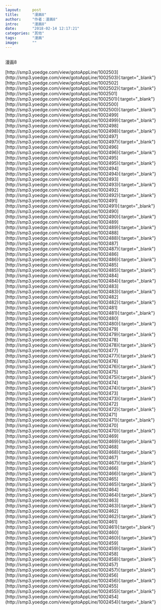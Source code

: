 ```yaml
---
layout:     post
title:      "漫画8"
author:     "作者：漫画8"
intro:      "漫画8"
date:       "2018-02-14 12:17:21"
categories: "其他"
tags:       "漫画"
image:      ""
---
```

<div style="text-align: center">
<p><img src=""/></p>
</div>
<p class="post-meta">
<span>漫画8</span>
</p>
[http://smp3.yoedge.com/view/gotoAppLine/1002503](http://smp3.yoedge.com/view/gotoAppLine/1002503){:target="_blank"}
[http://smp3.yoedge.com/view/gotoAppLine/1002502](http://smp3.yoedge.com/view/gotoAppLine/1002502){:target="_blank"}
[http://smp3.yoedge.com/view/gotoAppLine/1002501](http://smp3.yoedge.com/view/gotoAppLine/1002501){:target="_blank"}
[http://smp3.yoedge.com/view/gotoAppLine/1002500](http://smp3.yoedge.com/view/gotoAppLine/1002500){:target="_blank"}
[http://smp3.yoedge.com/view/gotoAppLine/1002499](http://smp3.yoedge.com/view/gotoAppLine/1002499){:target="_blank"}
[http://smp3.yoedge.com/view/gotoAppLine/1002498](http://smp3.yoedge.com/view/gotoAppLine/1002498){:target="_blank"}
[http://smp3.yoedge.com/view/gotoAppLine/1002497](http://smp3.yoedge.com/view/gotoAppLine/1002497){:target="_blank"}
[http://smp3.yoedge.com/view/gotoAppLine/1002496](http://smp3.yoedge.com/view/gotoAppLine/1002496){:target="_blank"}
[http://smp3.yoedge.com/view/gotoAppLine/1002495](http://smp3.yoedge.com/view/gotoAppLine/1002495){:target="_blank"}
[http://smp3.yoedge.com/view/gotoAppLine/1002494](http://smp3.yoedge.com/view/gotoAppLine/1002494){:target="_blank"}
[http://smp3.yoedge.com/view/gotoAppLine/1002493](http://smp3.yoedge.com/view/gotoAppLine/1002493){:target="_blank"}
[http://smp3.yoedge.com/view/gotoAppLine/1002492](http://smp3.yoedge.com/view/gotoAppLine/1002492){:target="_blank"}
[http://smp3.yoedge.com/view/gotoAppLine/1002491](http://smp3.yoedge.com/view/gotoAppLine/1002491){:target="_blank"}
[http://smp3.yoedge.com/view/gotoAppLine/1002490](http://smp3.yoedge.com/view/gotoAppLine/1002490){:target="_blank"}
[http://smp3.yoedge.com/view/gotoAppLine/1002489](http://smp3.yoedge.com/view/gotoAppLine/1002489){:target="_blank"}
[http://smp3.yoedge.com/view/gotoAppLine/1002488](http://smp3.yoedge.com/view/gotoAppLine/1002488){:target="_blank"}
[http://smp3.yoedge.com/view/gotoAppLine/1002487](http://smp3.yoedge.com/view/gotoAppLine/1002487){:target="_blank"}
[http://smp3.yoedge.com/view/gotoAppLine/1002486](http://smp3.yoedge.com/view/gotoAppLine/1002486){:target="_blank"}
[http://smp3.yoedge.com/view/gotoAppLine/1002485](http://smp3.yoedge.com/view/gotoAppLine/1002485){:target="_blank"}
[http://smp3.yoedge.com/view/gotoAppLine/1002484](http://smp3.yoedge.com/view/gotoAppLine/1002484){:target="_blank"}
[http://smp3.yoedge.com/view/gotoAppLine/1002483](http://smp3.yoedge.com/view/gotoAppLine/1002483){:target="_blank"}
[http://smp3.yoedge.com/view/gotoAppLine/1002482](http://smp3.yoedge.com/view/gotoAppLine/1002482){:target="_blank"}
[http://smp3.yoedge.com/view/gotoAppLine/1002481](http://smp3.yoedge.com/view/gotoAppLine/1002481){:target="_blank"}
[http://smp3.yoedge.com/view/gotoAppLine/1002480](http://smp3.yoedge.com/view/gotoAppLine/1002480){:target="_blank"}
[http://smp3.yoedge.com/view/gotoAppLine/1002479](http://smp3.yoedge.com/view/gotoAppLine/1002479){:target="_blank"}
[http://smp3.yoedge.com/view/gotoAppLine/1002478](http://smp3.yoedge.com/view/gotoAppLine/1002478){:target="_blank"}
[http://smp3.yoedge.com/view/gotoAppLine/1002477](http://smp3.yoedge.com/view/gotoAppLine/1002477){:target="_blank"}
[http://smp3.yoedge.com/view/gotoAppLine/1002476](http://smp3.yoedge.com/view/gotoAppLine/1002476){:target="_blank"}
[http://smp3.yoedge.com/view/gotoAppLine/1002475](http://smp3.yoedge.com/view/gotoAppLine/1002475){:target="_blank"}
[http://smp3.yoedge.com/view/gotoAppLine/1002474](http://smp3.yoedge.com/view/gotoAppLine/1002474){:target="_blank"}
[http://smp3.yoedge.com/view/gotoAppLine/1002473](http://smp3.yoedge.com/view/gotoAppLine/1002473){:target="_blank"}
[http://smp3.yoedge.com/view/gotoAppLine/1002472](http://smp3.yoedge.com/view/gotoAppLine/1002472){:target="_blank"}
[http://smp3.yoedge.com/view/gotoAppLine/1002471](http://smp3.yoedge.com/view/gotoAppLine/1002471){:target="_blank"}
[http://smp3.yoedge.com/view/gotoAppLine/1002470](http://smp3.yoedge.com/view/gotoAppLine/1002470){:target="_blank"}
[http://smp3.yoedge.com/view/gotoAppLine/1002469](http://smp3.yoedge.com/view/gotoAppLine/1002469){:target="_blank"}
[http://smp3.yoedge.com/view/gotoAppLine/1002468](http://smp3.yoedge.com/view/gotoAppLine/1002468){:target="_blank"}
[http://smp3.yoedge.com/view/gotoAppLine/1002467](http://smp3.yoedge.com/view/gotoAppLine/1002467){:target="_blank"}
[http://smp3.yoedge.com/view/gotoAppLine/1002466](http://smp3.yoedge.com/view/gotoAppLine/1002466){:target="_blank"}
[http://smp3.yoedge.com/view/gotoAppLine/1002465](http://smp3.yoedge.com/view/gotoAppLine/1002465){:target="_blank"}
[http://smp3.yoedge.com/view/gotoAppLine/1002464](http://smp3.yoedge.com/view/gotoAppLine/1002464){:target="_blank"}
[http://smp3.yoedge.com/view/gotoAppLine/1002463](http://smp3.yoedge.com/view/gotoAppLine/1002463){:target="_blank"}
[http://smp3.yoedge.com/view/gotoAppLine/1002462](http://smp3.yoedge.com/view/gotoAppLine/1002462){:target="_blank"}
[http://smp3.yoedge.com/view/gotoAppLine/1002461](http://smp3.yoedge.com/view/gotoAppLine/1002461){:target="_blank"}
[http://smp3.yoedge.com/view/gotoAppLine/1002460](http://smp3.yoedge.com/view/gotoAppLine/1002460){:target="_blank"}
[http://smp3.yoedge.com/view/gotoAppLine/1002459](http://smp3.yoedge.com/view/gotoAppLine/1002459){:target="_blank"}
[http://smp3.yoedge.com/view/gotoAppLine/1002458](http://smp3.yoedge.com/view/gotoAppLine/1002458){:target="_blank"}
[http://smp3.yoedge.com/view/gotoAppLine/1002457](http://smp3.yoedge.com/view/gotoAppLine/1002457){:target="_blank"}
[http://smp3.yoedge.com/view/gotoAppLine/1002456](http://smp3.yoedge.com/view/gotoAppLine/1002456){:target="_blank"}
[http://smp3.yoedge.com/view/gotoAppLine/1002455](http://smp3.yoedge.com/view/gotoAppLine/1002455){:target="_blank"}
[http://smp3.yoedge.com/view/gotoAppLine/1002454](http://smp3.yoedge.com/view/gotoAppLine/1002454){:target="_blank"}


